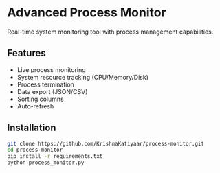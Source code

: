 # Advanced Process Monitor 

Real-time system monitoring tool with process management capabilities.

## Features 
- Live process monitoring
- System resource tracking (CPU/Memory/Disk)
- Process termination
- Data export (JSON/CSV)
- Sorting columns
- Auto-refresh

## Installation 
```bash
git clone https://github.com/KrishnaKatiyaar/process-monitor.git
cd process-monitor
pip install -r requirements.txt
python process_monitor.py
